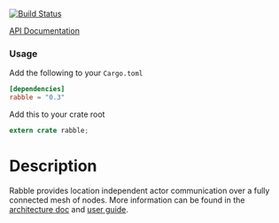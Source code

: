 [![Build
Status](https://travis-ci.org/andrewjstone/rabble.svg?branch=master)](https://travis-ci.org/andrewjstone/rabble)

[API Documentation](https://docs.rs/rabble)

### Usage

Add the following to your `Cargo.toml`

```toml
[dependencies]
rabble = "0.3"
```

Add this to your crate root

```rust
extern crate rabble;
```
# Description
Rabble provides location independent actor communication over a fully connected mesh of nodes. More
information can be found in the [architecture
doc](https://github.com/andrewjstone/rabble/blob/master/doc/architecture.md) and [user
guide](https://github.com/andrewjstone/rabble/blob/master/doc/user_guide.md).
